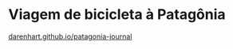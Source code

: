 # Viagem de bicicleta à Patagônia

[darenhart.github.io/patagonia-journal](https://darenhart.github.io/patagonia-journal)


